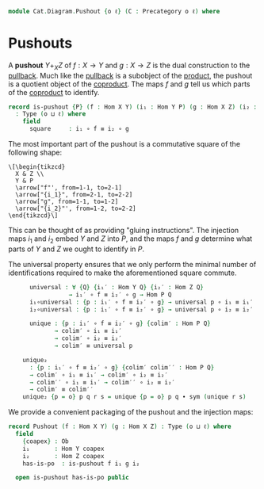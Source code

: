 <!--
```agda
open import Cat.Prelude
```
-->

```agda
module Cat.Diagram.Pushout {o ℓ} (C : Precategory o ℓ) where

```

# Pushouts

<!--
```agda
open import Cat.Reasoning C
private variable
  Q X Y Z : Ob
  h i₁′ i₂′ : Hom X Y
```
-->

A **pushout** $Y +_X Z$ of $f : X \to Y$ and $g : X \to Z$ is the
dual construction to the [pullback]. Much like the [pullback] is a
subobject of the [product], the pushout is a quotient object of the
[coproduct]. The maps $f$ and $g$ tell us which parts of the [coproduct]
to identify.

[pullback]: Cat.Diagram.Pullback.html
[product]: Cat.Diagram.Product.html
[coproduct]: Cat.Diagram.Coproduct.html

```agda
record is-pushout {P} (f : Hom X Y) (i₁ : Hom Y P) (g : Hom X Z) (i₂ : Hom Z P)
  : Type (o ⊔ ℓ) where
    field
      square     : i₁ ∘ f ≡ i₂ ∘ g
```

The most important part of the pushout is a commutative square of the
following shape:

~~~{.quiver}
\[\begin{tikzcd}
  X & Z \\
  Y & P
  \arrow["f"', from=1-1, to=2-1]
  \arrow["{i_1}", from=2-1, to=2-2]
  \arrow["g", from=1-1, to=1-2]
  \arrow["{i_2}"', from=1-2, to=2-2]
\end{tikzcd}\]
~~~

This can be thought of as providing "gluing instructions".
The injection maps $i_1$ and $i_2$ embed $Y$ and $Z$ into $P$,
and the maps $f$ and $g$ determine what parts of $Y$ and $Z$ we
ought to identify in $P$.

The universal property ensures that we only perform the minimal number
of identifications required to make the aforementioned square commute.

```agda
      universal : ∀ {Q} {i₁′ : Hom Y Q} {i₂′ : Hom Z Q}
                 → i₁′ ∘ f ≡ i₂′ ∘ g → Hom P Q
      i₁∘universal : {p : i₁′ ∘ f ≡ i₂′ ∘ g} → universal p ∘ i₁ ≡ i₁′
      i₂∘universal : {p : i₁′ ∘ f ≡ i₂′ ∘ g} → universal p ∘ i₂ ≡ i₂′

      unique : {p : i₁′ ∘ f ≡ i₂′ ∘ g} {colim′ : Hom P Q}
             → colim′ ∘ i₁ ≡ i₁′
             → colim′ ∘ i₂ ≡ i₂′
             → colim′ ≡ universal p

    unique₂
      : {p : i₁′ ∘ f ≡ i₂′ ∘ g} {colim′ colim′′ : Hom P Q}
      → colim′ ∘ i₁ ≡ i₁′ → colim′ ∘ i₂ ≡ i₂′
      → colim′′ ∘ i₁ ≡ i₁′ → colim′′ ∘ i₂ ≡ i₂′
      → colim′ ≡ colim′′
    unique₂ {p = o} p q r s = unique {p = o} p q ∙ sym (unique r s)
```

We provide a convenient packaging of the pushout and the injection
maps:

```agda
record Pushout (f : Hom X Y) (g : Hom X Z) : Type (o ⊔ ℓ) where
  field
    {coapex} : Ob
    i₁       : Hom Y coapex
    i₂       : Hom Z coapex
    has-is-po  : is-pushout f i₁ g i₂

  open is-pushout has-is-po public
```
